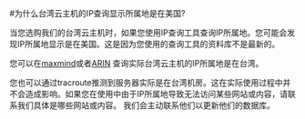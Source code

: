 <!-- --- tag: faq IP 云主机 网络-->

<!-- --- title: 为什么台湾云主机的IP查询显示所属地是在美国? -->
#为什么台湾云主机的IP查询显示所属地是在美国?

当您选购我们的台湾云主机时，如果您使用IP查询工具查询IP所属地。您可能会发现IP所属地显示是在美国。这是因为您使用的查询工具的资料库不是最新的。

您可以在[maxmind](http://www.maxmind.com/zh/home)或者[ARIN](http://whois.arin.net/rest/net/NET-199-101-117-0-1/pft) 
查询实际台湾云主机的IP所属地是在台湾。

您也可以通过tracroute推测到服务器实际是在台湾机房。这在实际使用过程中并不会造成影响。如果您在使用中由于IP所属地导致无法访问某些网站或内容，请联系我们具体是哪些网站或内容。 我们会主动联系他们以更新他们的数据库。
 